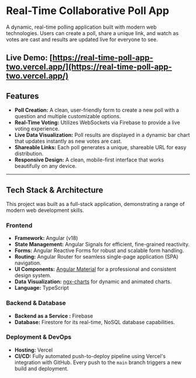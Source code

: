 # Real-Time Collaborative Poll App



A dynamic, real-time polling application built with modern web technologies. Users can create a poll, share a unique link, and watch as votes are cast and results are updated live for everyone to see.

**Live Demo:** [[https://real-time-poll-app-two.vercel.app/](https://real-time-poll-app-two.vercel.app/) ](https://real-time-poll-app-sg5f.vercel.app/)
---

## Features

*   **Poll Creation:** A clean, user-friendly form to create a new poll with a question and multiple customizable options.
*   **Real-Time Voting:** Utilizes WebSockets via Firebase to provide a live voting experience.
*   **Live Data Visualization:** Poll results are displayed in a dynamic bar chart that updates instantly as new votes are cast.
*   **Shareable Links:** Each poll generates a unique, shareable URL for easy distribution.
*   **Responsive Design:** A clean, mobile-first interface that works beautifully on any device.

---

## Tech Stack & Architecture

This project was built as a full-stack application, demonstrating a range of modern web development skills.

### Frontend

*   **Framework:** Angular (v18)
*   **State Management:** Angular Signals for efficient, fine-grained reactivity.
*   **Forms:** Angular Reactive Forms for robust and scalable form handling.
*   **Routing:** Angular Router for seamless single-page application (SPA) navigation.
*   **UI Components:** [Angular Material](https://material.angular.io/) for a professional and consistent design system.
*   **Data Visualization:** [ngx-charts](https://swimlane.github.io/ngx-charts/) for dynamic and animated charts.
*   **Language:** TypeScript

### Backend & Database

*   **Backend as a Service :** Firebase
*   **Database:** Firestore for its real-time, NoSQL database capabilities.

### Deployment & DevOps

*   **Hosting:** Vercel
*   **CI/CD:** Fully automated push-to-deploy pipeline using Vercel's integration with GitHub. Every push to the `main` branch triggers a new build and deployment.
